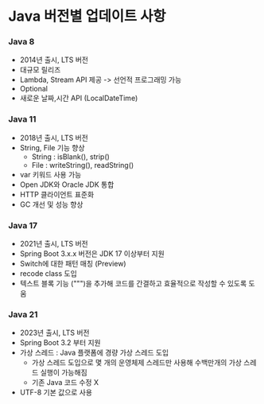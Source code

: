 # Java 버전별 업데이트 사항
### Java 8 
- 2014년 출시, LTS 버전
- 대규모 릴리즈
- Lambda, Stream API 제공 -> 선언적 프로그래밍 가능
- Optional
- 새로운 날짜,시간 API (LocalDateTime)
### Java 11
- 2018년 출시, LTS 버전
- String, File 기능 향상
    - String : isBlank(), strip()
    - File : writeString(), readString()
- var 키워드 사용 가능
- Open JDK와 Oracle JDK 통합
- HTTP 클라이언트 표준화
- GC 개선 및 성능 향상
### Java 17
- 2021년 출시, LTS 버전
- Spring Boot 3.x.x 버전은 JDK 17 이상부터 지원
- Switch에 대한 패턴 매칭 (Preview)
- recode class 도입
- 텍스트 블록 기능 (""")을 추가해 코드를 간결하고 효율적으로 작성할 수 있도록 도움
### Java 21
- 2023년 출시, LTS 버전
- Spring Boot 3.2 부터 지원
- 가상 스레드 : Java 플랫폼에 경량 가상 스레드 도입
    - 가상 스레드 도입으로 몇 개의 운영체제 스레드만 사용해 수백만개의 가상 스레드 실행이 가능해짐
    - 기존 Java 코드 수정 X
- UTF-8 기본 값으로 사용
